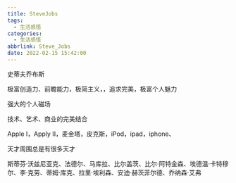 ```yaml
---
title: SteveJobs
tags:
  - 生活感悟
categories:
  - 生活感悟
abbrlink: Steve_Jobs
date: 2022-02-15 15:42:00
---
```


史蒂夫乔布斯

极富创造力、前瞻能力，极简主义，，追求完美，极富个人魅力

强大的个人磁场

技术、艺术、商业的完美结合

Apple I，Apply II，麦金塔，皮克斯，iPod，ipad，iphone、



天才周围总是有很多天才

斯蒂芬·沃兹尼亚克、法德尔、马库拉、比尔盖茨、比尔·阿特金森、埃德温·卡特穆尔、李·克劳、蒂姆·库克、拉里·埃利森、安迪·赫茨菲尔德、乔纳森·艾弗